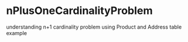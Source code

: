 # nPlusOneCardinalityProblem
understanding n+1 cardinality problem using Product and Address table example
